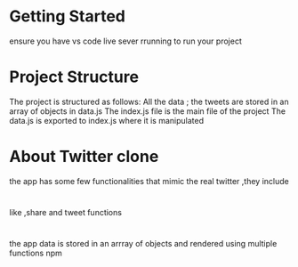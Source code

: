 # Getting Started
ensure you have vs code live sever rrunning to run your project 
# Project Structure
The project is structured as follows:
All the data ; the tweets are stored in an array of objects in data.js
The index.js file is the main file of the project
The data.js is exported to index.js where it is manipulated

# About Twitter clone
the app has some few functionalities that mimic the real twitter ,they include
# 
like ,share and tweet functions 
# 
the app data is stored in an arrray of objects and rendered using multiple functions
npm


